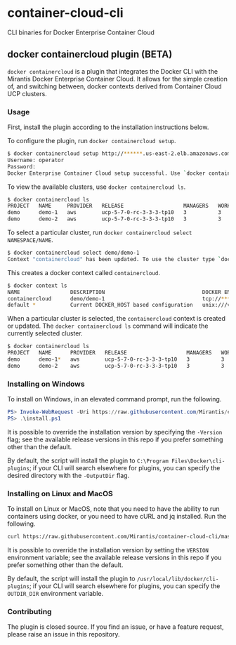 # container-cloud-cli
CLI binaries for Docker Enterprise Container Cloud

## docker containercloud plugin (BETA)
`docker containercloud` is a plugin that integrates the Docker CLI with
the Mirantis Docker Enterprise Container Cloud. It allows for the simple
creation of, and switching between, docker contexts derived from Container
Cloud UCP clusters.

### Usage
First, install the plugin according to the installation instructions below.

To configure the plugin, run `docker containercloud setup`.
```bash
$ docker containercloud setup http://******.us-east-2.elb.amazonaws.com/
Username: operator
Password:
Docker Enterprise Container Cloud setup successful. Use `docker containercloud ls` to list your clusters.
```

To view the available clusters, use `docker containercloud ls`.
```bash
$ docker containercloud ls
PROJECT   NAME     PROVIDER   RELEASE                   MANAGERS   WORKERS   CREATED
demo      demo-1   aws        ucp-5-7-0-rc-3-3-3-tp10   3          3         1 week ago
demo      demo-2   aws        ucp-5-7-0-rc-3-3-3-tp10   3          3         1 week ago
```

To select a particular cluster, run `docker containercloud select NAMESPACE/NAME`.
```bash
$ docker containercloud select demo/demo-1
Context "containercloud" has been updated. To use the cluster type `docker context use containercloud`.
```

This creates a docker context called `containercloud`.
```bash
$ docker context ls
NAME                DESCRIPTION                               DOCKER ENDPOINT                                 KUBERNETES ENDPOINT                                 ORCHESTRATOR
containercloud      demo/demo-1                               tcp://******.elb.us-east-2.amazonaws.com:6443   https://******.elb.us-east-2.amazonaws.com:443 ()   all
default *           Current DOCKER_HOST based configuration   unix:///var/run/docker.sock                                                                         swarm
```

When a particular cluster is selected, the `containercloud` context is created or updated.
The `docker containercloud ls` command will indicate the currently selected cluster.
```bash
$ docker containercloud ls
PROJECT   NAME      PROVIDER   RELEASE                   MANAGERS   WORKERS   CREATED
demo      demo-1*   aws        ucp-5-7-0-rc-3-3-3-tp10   3          3         1 week ago
demo      demo-2    aws        ucp-5-7-0-rc-3-3-3-tp10   3          3         1 week ago
```

### Installing on Windows
To install on Windows, in an elevated command prompt, run the following.
```powershell
PS> Invoke-WebRequest -Uri https://raw.githubusercontent.com/Mirantis/container-cloud-cli/master/install.ps1 -OutFile install.ps1
PS> .\install.ps1
```
It is possible to override the installation version by specifying the
`-Version` flag; see the available release versions in this repo if you
prefer something other than the default.

By default, the script will install the plugin to
`C:\Program Files\Docker\cli-plugins`; if your CLI will search elsewhere
for plugins, you can specify the desired directory with the `-OutputDir`
flag.

### Installing on Linux and MacOS
To install on Linux or MacOS, note that you need to have the ability to
run containers using docker, or you need to have cURL and jq installed.
Run the following.
```bash
curl https://raw.githubusercontent.com/Mirantis/container-cloud-cli/master/install.sh | sudo bash
```
It is possible to override the installation version by setting the `VERSION`
environment variable; see the available release versions in this repo if
you prefer something other than the default.

By default, the script will install the plugin to
`/usr/local/lib/docker/cli-plugins`; if your CLI will search elsewhere for
plugins, you can specify the `OUTDIR_DIR` environment variable.

### Contributing
The plugin is closed source. If you find an issue, or have a feature request,
please raise an issue in this repository.

